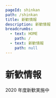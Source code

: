 ```yaml
---
pageId: shinkan
path: /shinkan
title: 新歓情報
description: 新歓情報
breadcrumbs:
  - text: HOME
    path: /
  - text: 新歓情報
    path: null
---
```


# 新歓情報

2020 年度新歓実施中
